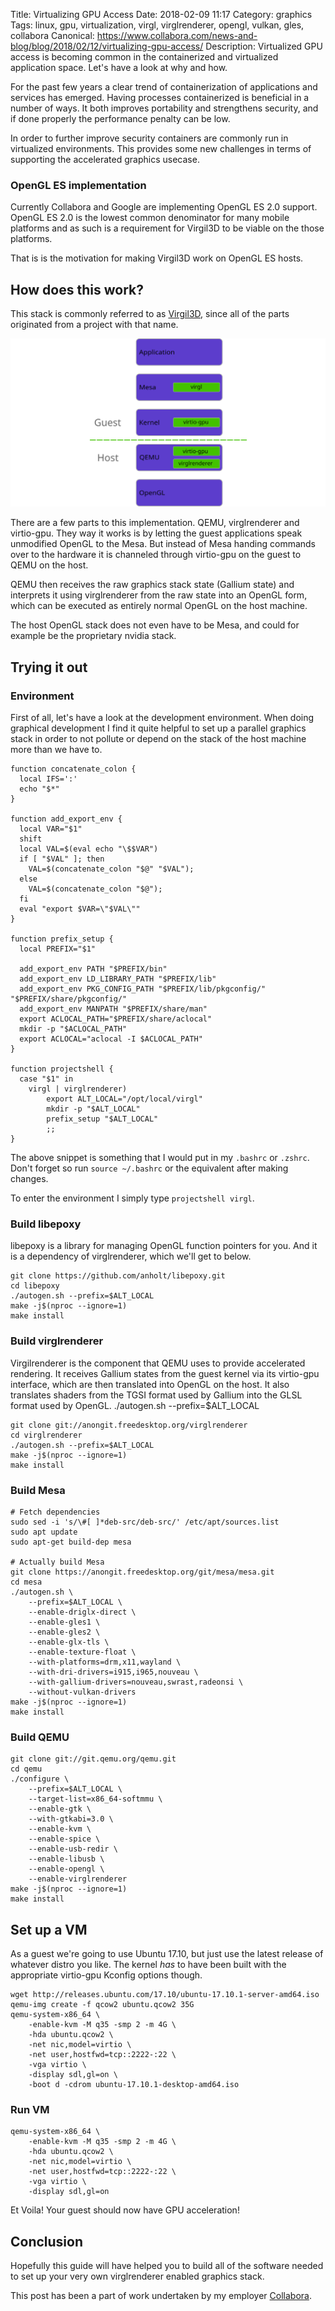 Title: Virtualizing GPU Access
Date: 2018-02-09 11:17
Category: graphics
Tags: linux, gpu, virtualization, virgl, virglrenderer, opengl, vulkan, gles, collabora
Canonical: https://www.collabora.com/news-and-blog/blog/2018/02/12/virtualizing-gpu-access/
Description: Virtualized GPU access is becoming common in the containerized and virtualized application space. Let's have a look at why and how.

For the past few years a clear trend of containerization of applications
and services has emerged. Having processes containerized is beneficial
in a number of ways. It both improves portability and strengthens security,
and if done properly the performance penalty can be low.

In order to further improve security containers are commonly run in
virtualized environments. This provides some new challenges in terms
of supporting the accelerated graphics usecase.

### OpenGL ES implementation
Currently Collabora and Google are implementing OpenGL ES 2.0
support. OpenGL ES 2.0 is the lowest common denominator for many mobile
platforms and as such is a requirement for Virgil3D to be viable on
the those platforms.

That is is the motivation for making Virgil3D work on OpenGL ES hosts.

## How does this work?
This stack is commonly referred to as [Virgil3D](https://virgil3d.github.io/), since all of the parts originated from a project with that name.

[![Alt text](/images/2018-02-09_virgl.svg "Virtualized OpenGL Stack")
](/images/2018-02-09_virgl.svg)

There are a few parts to this implementation.
QEMU, virglrenderer and virtio-gpu. They way it works is by letting the guest
applications speak unmodified OpenGL to the Mesa. But instead of Mesa handing
commands over to the hardware it is channeled through virtio-gpu on the guest
to QEMU on the host.

QEMU then receives the raw graphics stack state (Gallium state) and interprets
it using virglrenderer from the raw state into an OpenGL form, which can be
executed as entirely normal OpenGL on the host machine.

The host OpenGL stack does not even have to be Mesa, and could for example
be the proprietary nvidia stack.

## Trying it out
### Environment

First of all, let's have a look at the development environment.
When doing graphical development I find it quite helpful to set
up a parallel graphics stack in order to not pollute or depend on
the stack of the host machine more than we have to.

    function concatenate_colon {
      local IFS=':'
      echo "$*"
    }

    function add_export_env {
      local VAR="$1"
      shift
      local VAL=$(eval echo "\$$VAR")
      if [ "$VAL" ]; then
        VAL=$(concatenate_colon "$@" "$VAL");
      else
        VAL=$(concatenate_colon "$@");
      fi
      eval "export $VAR=\"$VAL\""
    }

    function prefix_setup {
      local PREFIX="$1"

      add_export_env PATH "$PREFIX/bin"
      add_export_env LD_LIBRARY_PATH "$PREFIX/lib"
      add_export_env PKG_CONFIG_PATH "$PREFIX/lib/pkgconfig/" "$PREFIX/share/pkgconfig/"
      add_export_env MANPATH "$PREFIX/share/man"
      export ACLOCAL_PATH="$PREFIX/share/aclocal"
      mkdir -p "$ACLOCAL_PATH"
      export ACLOCAL="aclocal -I $ACLOCAL_PATH"
    }

    function projectshell {
      case "$1" in
        virgl | virglrenderer)
        	export ALT_LOCAL="/opt/local/virgl"
        	mkdir -p "$ALT_LOCAL"
    		prefix_setup "$ALT_LOCAL"
    		;;
    }

The above snippet is something that I would put in my `.bashrc` or `.zshrc`.
Don't forget so run `source ~/.bashrc` or the equivalent after making changes.

To enter the environment I simply type `projectshell virgl`.

### Build libepoxy

libepoxy is a library for managing OpenGL function pointers for you.
And it is a dependency of virglrenderer, which we'll get to below.

    git clone https://github.com/anholt/libepoxy.git
    cd libepoxy
    ./autogen.sh --prefix=$ALT_LOCAL
    make -j$(nproc --ignore=1)
    make install

### Build virglrenderer

Virgilrenderer is the component that QEMU uses to provide
accelerated rendering.
It receives Gallium states from the guest kernel
via its virtio-gpu interface, which are then translated
into OpenGL on the host. It also translates shaders from the
TGSI format used by Gallium into the GLSL format used by OpenGL.
    ./autogen.sh --prefix=$ALT_LOCAL

    git clone git://anongit.freedesktop.org/virglrenderer
    cd virglrenderer
    ./autogen.sh --prefix=$ALT_LOCAL
    make -j$(nproc --ignore=1)
    make install

### Build Mesa
    # Fetch dependencies
    sudo sed -i 's/\#[ ]*deb-src/deb-src/' /etc/apt/sources.list
    sudo apt update
    sudo apt-get build-dep mesa

    # Actually build Mesa
    git clone https://anongit.freedesktop.org/git/mesa/mesa.git
    cd mesa
    ./autogen.sh \
        --prefix=$ALT_LOCAL \
        --enable-driglx-direct \
        --enable-gles1 \
        --enable-gles2 \
        --enable-glx-tls \
        --enable-texture-float \
        --with-platforms=drm,x11,wayland \
        --with-dri-drivers=i915,i965,nouveau \
        --with-gallium-drivers=nouveau,swrast,radeonsi \
        --without-vulkan-drivers
    make -j$(nproc --ignore=1)
    make install


### Build QEMU

    git clone git://git.qemu.org/qemu.git
    cd qemu
    ./configure \
        --prefix=$ALT_LOCAL \
        --target-list=x86_64-softmmu \
        --enable-gtk \
        --with-gtkabi=3.0 \
        --enable-kvm \
        --enable-spice \
        --enable-usb-redir \
        --enable-libusb \
        --enable-opengl \
        --enable-virglrenderer
    make -j$(nproc --ignore=1)
    make install

## Set up a VM

As a guest we're going to use Ubuntu 17.10, but just use the latest
release of whatever distro you like. The kernel _has_ to have been
built with the appropriate virtio-gpu Kconfig options though.

    wget http://releases.ubuntu.com/17.10/ubuntu-17.10.1-server-amd64.iso
    qemu-img create -f qcow2 ubuntu.qcow2 35G
    qemu-system-x86_64 \
        -enable-kvm -M q35 -smp 2 -m 4G \
        -hda ubuntu.qcow2 \
        -net nic,model=virtio \
        -net user,hostfwd=tcp::2222-:22 \
        -vga virtio \
        -display sdl,gl=on \
        -boot d -cdrom ubuntu-17.10.1-desktop-amd64.iso

### Run VM

    qemu-system-x86_64 \
    	-enable-kvm -M q35 -smp 2 -m 4G \
    	-hda ubuntu.qcow2 \
    	-net nic,model=virtio \
    	-net user,hostfwd=tcp::2222-:22 \
    	-vga virtio \
    	-display sdl,gl=on

Et Voila! Your guest should now have GPU acceleration!

## Conclusion
Hopefully this guide will have helped you to build all of the software needed to
set up your very own virglrenderer enabled graphics stack.

This post has been a part of work undertaken by my employer [Collabora](http://www.collabora.com).
